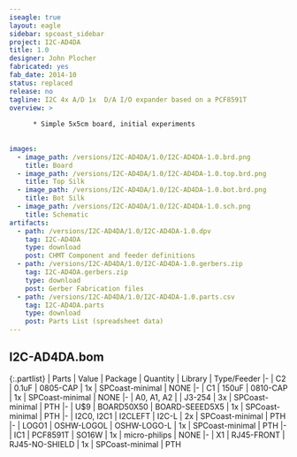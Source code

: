 ```yaml
---
iseagle: true
layout: eagle
sidebar: spcoast_sidebar
project: I2C-AD4DA
title: 1.0
designer: John Plocher
fabricated: yes
fab_date: 2014-10
status: replaced
release: no
tagline: I2C 4x A/D 1x  D/A I/O expander based on a PCF8591T
overview: >
    
      * Simple 5x5cm board, initial experiments
    
    
images:
  - image_path: /versions/I2C-AD4DA/1.0/I2C-AD4DA-1.0.brd.png
    title: Board
  - image_path: /versions/I2C-AD4DA/1.0/I2C-AD4DA-1.0.top.brd.png
    title: Top Silk
  - image_path: /versions/I2C-AD4DA/1.0/I2C-AD4DA-1.0.bot.brd.png
    title: Bot Silk
  - image_path: /versions/I2C-AD4DA/1.0/I2C-AD4DA-1.0.sch.png
    title: Schematic
artifacts:
  - path: /versions/I2C-AD4DA/1.0/I2C-AD4DA-1.0.dpv
    tag: I2C-AD4DA
    type: download
    post: CHMT Component and feeder definitions
  - path: /versions/I2C-AD4DA/1.0/I2C-AD4DA-1.0.gerbers.zip
    tag: I2C-AD4DA.gerbers.zip
    type: download
    post: Gerber Fabrication files
  - path: /versions/I2C-AD4DA/1.0/I2C-AD4DA-1.0.parts.csv
    tag: I2C-AD4DA.parts
    type: download
    post: Parts List (spreadsheet data)
---
```


## I2C-AD4DA.bom

{:.partlist}
| Parts | Value | Package | Quantity | Library | Type/Feeder
|-
| C2 | 0.1uF | 0805-CAP | 1x | SPCoast-minimal | NONE
|-
| C1 | 150uF | 0810-CAP | 1x | SPCoast-minimal | NONE
|-
| A0, A1, A2 |  | J3-254 | 3x | SPCoast-minimal | PTH
|-
| U$9 | BOARD50X50 | BOARD-SEEED5X5 | 1x | SPCoast-minimal | PTH
|-
| I2C0, I2C1 | I2CLEFT | I2C-L | 2x | SPCoast-minimal | PTH
|-
| LOGO1 | OSHW-LOGOL | OSHW-LOGO-L | 1x | SPCoast-minimal | PTH
|-
| IC1 | PCF8591T | SO16W | 1x | micro-philips | NONE
|-
| X1 | RJ45-FRONT | RJ45-NO-SHIELD | 1x | SPCoast-minimal | PTH
